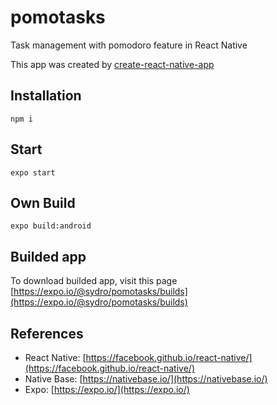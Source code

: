 # pomotasks
Task management with pomodoro feature in React Native

This app was created by [create-react-native-app](https://github.com/react-community/create-react-native-app)

## Installation

```
npm i
```

## Start 

```
expo start
```

## Own Build

```
expo build:android
```

## Builded app

To download builded app, visit this page [https://expo.io/@sydro/pomotasks/builds](https://expo.io/@sydro/pomotasks/builds)


## References

- React Native: [https://facebook.github.io/react-native/](https://facebook.github.io/react-native/)
- Native Base: [https://nativebase.io/](https://nativebase.io/)
- Expo: [https://expo.io/](https://expo.io/)
